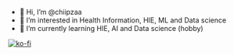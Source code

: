 - 👋 Hi, I’m @chiipzaa
- 👀 I’m interested in Health Information, HIE, ML and Data science
- 🌱 I’m currently learning HIE, AI and Data science (hobby)

[![ko-fi](https://ko-fi.com/img/githubbutton_sm.svg)](https://ko-fi.com/Q5Q78294Y)

<!---
chiipzaa/chiipzaa is a ✨ special ✨ repository because its `README.md` (this file) appears on your GitHub profile.
You can click the Preview link to take a look at your changes.
--->
